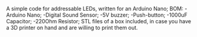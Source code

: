 A simple code for addressable LEDs, written for an Arduino Nano;
BOM:
-Arduino Nano;
-Digital Sound Sensor;
-5V buzzer;
-Push-button;
-1000uF Capacitor;
-220Ohm Resistor;
STL files of a box included, in case you have a 3D printer on hand and are willing to print them out.
